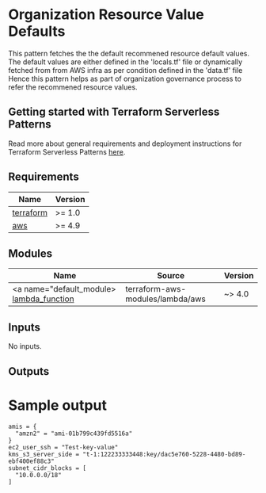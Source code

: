 # Organization Resource Value Defaults

This pattern fetches the the default recommened resource default values. The default values are either defined in the 'locals.tf' file or dynamically fetched from from AWS infra as per condition defined in the 'data.tf' file
Hence this pattern helps as part of organization governance process to refer the recommened resource values.

## Getting started with Terraform Serverless Patterns

Read more about general requirements and deployment instructions for Terraform Serverless Patterns [here](https://github.com/aws-samples/serverless-patterns/blob/main/terraform-fixtures/docs/README.md).

<!-- BEGINNING OF PRE-COMMIT-TERRAFORM DOCS HOOK -->
## Requirements

| Name | Version |
|------|---------|
| <a name="requirement_terraform"></a> [terraform](#requirement\_terraform) | >= 1.0 |
| <a name="requirement_aws"></a> [aws](#requirement\_aws) | >= 4.9 |

## Modules

| Name | Source | Version |
|------|--------|---------|
| <a name="default_module></a> [lambda\_function](#module\_lambda\_function) | terraform-aws-modules/lambda/aws | ~> 4.0 |

## Inputs

No inputs.

## Outputs

# Sample output

```shell
amis = {
  "amzn2" = "ami-01b799c439fd5516a"
}
ec2_user_ssh = "Test-key-value"
kms_s3_server_side = "t-1:122233333448:key/dac5e760-5228-4480-bd89-ebf400ef88c3"
subnet_cidr_blocks = [
  "10.0.0.0/18"
]
```
<!-- END OF PRE-COMMIT-TERRAFORM DOCS HOOK -->
